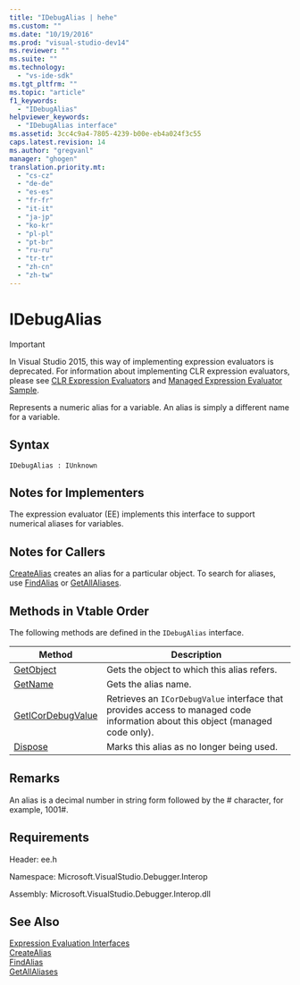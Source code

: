 ```yaml
---
title: "IDebugAlias | hehe"
ms.custom: ""
ms.date: "10/19/2016"
ms.prod: "visual-studio-dev14"
ms.reviewer: ""
ms.suite: ""
ms.technology: 
  - "vs-ide-sdk"
ms.tgt_pltfrm: ""
ms.topic: "article"
f1_keywords: 
  - "IDebugAlias"
helpviewer_keywords: 
  - "IDebugAlias interface"
ms.assetid: 3cc4c9a4-7805-4239-b00e-eb4a024f3c55
caps.latest.revision: 14
ms.author: "gregvanl"
manager: "ghogen"
translation.priority.mt: 
  - "cs-cz"
  - "de-de"
  - "es-es"
  - "fr-fr"
  - "it-it"
  - "ja-jp"
  - "ko-kr"
  - "pl-pl"
  - "pt-br"
  - "ru-ru"
  - "tr-tr"
  - "zh-cn"
  - "zh-tw"
---
```

# IDebugAlias
> [!IMPORTANT]
>  In Visual Studio 2015, this way of implementing expression evaluators is deprecated. For information about implementing CLR expression evaluators, please see [CLR Expression Evaluators](https://github.com/Microsoft/ConcordExtensibilitySamples/wiki/CLR-Expression-Evaluators) and [Managed Expression Evaluator Sample](https://github.com/Microsoft/ConcordExtensibilitySamples/wiki/Managed-Expression-Evaluator-Sample).  
  
 Represents a numeric alias for a variable. An alias is simply a different name for a variable.  
  
## Syntax  
  
```  
IDebugAlias : IUnknown  
```  
  
## Notes for Implementers  
 The expression evaluator (EE) implements this interface to support numerical aliases for variables.  
  
## Notes for Callers  
 [CreateAlias](../extensibility-debugger-reference/idebugobject2--createalias.md) creates an alias for a particular object. To search for aliases, use [FindAlias](../extensibility-debugger-reference/idebugbinder3--findalias.md) or [GetAllAliases](../extensibility-debugger-reference/idebugbinder3--getallaliases.md).  
  
## Methods in Vtable Order  
 The following methods are defined in the `IDebugAlias` interface.  
  
|Method|Description|  
|------------|-----------------|  
|[GetObject](../extensibility-debugger-reference/idebugalias--getobject.md)|Gets the object to which this alias refers.|  
|[GetName](../extensibility-debugger-reference/idebugalias--getname.md)|Gets the alias name.|  
|[GetICorDebugValue](../extensibility-debugger-reference/idebugalias--geticordebugvalue.md)|Retrieves an `ICorDebugValue` interface that provides access to managed code information about this object (managed code only).|  
|[Dispose](../extensibility-debugger-reference/idebugalias--dispose.md)|Marks this alias as no longer being used.|  
  
## Remarks  
 An alias is a decimal number in string form followed by the # character, for example, 1001#.  
  
## Requirements  
 Header: ee.h  
  
 Namespace: Microsoft.VisualStudio.Debugger.Interop  
  
 Assembly: Microsoft.VisualStudio.Debugger.Interop.dll  
  
## See Also  
 [Expression Evaluation Interfaces](../extensibility-debugger-reference/expression-evaluation-interfaces.md)   
 [CreateAlias](../extensibility-debugger-reference/idebugobject2--createalias.md)   
 [FindAlias](../extensibility-debugger-reference/idebugbinder3--findalias.md)   
 [GetAllAliases](../extensibility-debugger-reference/idebugbinder3--getallaliases.md)